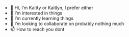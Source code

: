 - 👋 Hi, I’m Kaitty or Kaitlyn, I prefer either
- 👀 I’m interested in things
- 🌱 I’m currently learning things
- 💞️ I’m looking to collaborate on probably nothing much
- 📫 How to reach you dont

<!---
KaittyOV/KaittyOV is a ✨ special ✨ repository because its `README.md` (this file) appears on your GitHub profile.
You can click the Preview link to take a look at your changes.
--->
